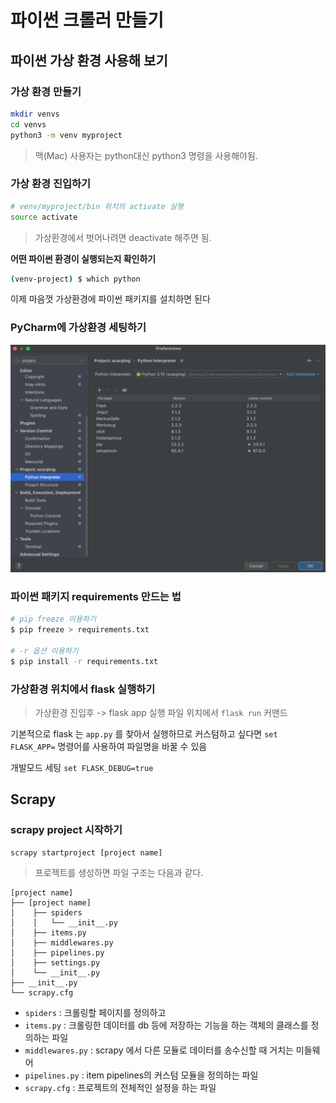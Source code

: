 

# 파이썬 크롤러 만들기

## 파이썬 가상 환경 사용해 보기

### 가상 환경 만들기

```bash
mkdir venvs
cd venvs
python3 -m venv myproject
```

> 맥(Mac) 사용자는 python대신 python3 명령을 사용해야됨.

### 가상 환경 진입하기

```bash
# venv/myproject/bin 위치의 activate 실행
source activate
```

> 가상환경에서 벗어나려면 deactivate 해주면 됨.

**어떤 파이썬 환경이 실행되는지 확인하기**

```bash
(venv-project) $ which python
```

이제 마음껏 가상환경에 파이썬 패키지를 설치하면 된다

### PyCharm에 가상환경 세팅하기

![pycharm](./pycharm.png)

### 파이썬 패키지 requirements 만드는 법

```bash
# pip freeze 이용하기
$ pip freeze > requirements.txt

# -r 옵션 이용하기
$ pip install -r requirements.txt
```

### 가상환경 위치에서 flask 실행하기

> 가상환경 진입후 -> flask app 실행 파일 위치에서 `flask run` 커맨드

기본적으로 flask 는 `app.py` 를 찾아서 실행하므로 커스텀하고 싶다면 `set FLASK_APP=` 명령어를 사용하여 파일명을 바꿀 수 있음 

개발모드 세팅 `set FLASK_DEBUG=true`



## Scrapy

### scrapy project 시작하기

```bash
scrapy startproject [project name]
```

> 프로젝트를 생성하면 파일 구조는 다음과 같다.

```
[project name]
├── [project name]
│    ├── spiders
│	 │   └── __init__.py
│    ├── items.py
│    ├── middlewares.py
│    ├── pipelines.py
│    ├── settings.py
│    └── __init__.py
├── __init__.py
└── scrapy.cfg
```

- `spiders` : 크롤링할 페이지를 정의하고 
- `items.py` : 크롤링한 데이터를 db 등에 저장하는 기능을 하는 객체의 클래스를 정의하는 파일
- `middlewares.py` : scrapy 에서 다른 모듈로 데이터를 송수신할 때 거치는 미들웨어
- `pipelines.py` : item pipelines의 커스텀 모듈을 정의하는 파일
- `scrapy.cfg` : 프로젝트의 전체적인 설정을 하는 파일
